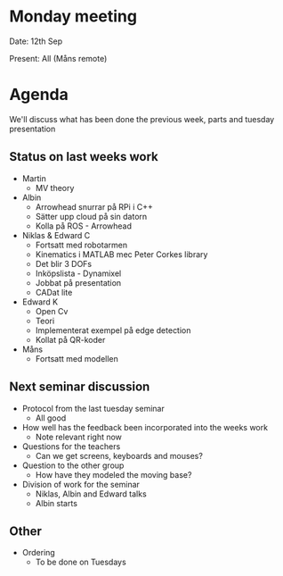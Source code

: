 # Monday meeting
Date: 12th Sep

Present: All (Måns remote)


# Agenda
We'll discuss what has been done the previous week, parts and tuesday presentation

## Status on last weeks work
  - Martin
    - MV theory
  - Albin
    - Arrowhead snurrar på RPi i C++
    - Sätter upp cloud på sin datorn
    - Kolla på ROS - Arrowhead
  - Niklas & Edward C
    - Fortsatt med robotarmen
    - Kinematics i MATLAB mec Peter Corkes library
    - Det blir 3 DOFs 
    - Inköpslista - Dynamixel
    - Jobbat på presentation
    - CADat lite
  - Edward K
    - Open Cv
    - Teori
    - Implementerat exempel på edge detection
    - Kollat på QR-koder
  - Måns
    - Fortsatt med modellen
  
## Next seminar discussion
- Protocol from the last tuesday seminar
  - All good
- How well has the feedback been incorporated into the weeks work
  - Note relevant right now
- Questions for the teachers
  - Can we get screens, keyboards and mouses?
- Question to the other group
  - How have they modeled the moving base?
- Division of work for the seminar
  - Niklas, Albin and Edward talks
  - Albin starts
## Other 
- Ordering
  - To be done on Tuesdays

